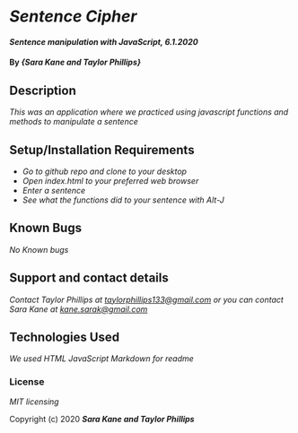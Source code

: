 # _Sentence Cipher_

#### _Sentence manipulation with JavaScript, 6.1.2020_

#### By _**{Sara Kane and Taylor Phillips}**_

## Description

_This was an application where we practiced using javascript functions and methods to manipulate a sentence_

## Setup/Installation Requirements

* _Go to github repo and clone to your desktop_
* _Open index.html to your preferred web browser_
* _Enter a sentence_
* _See what the functions did to your sentence with Alt-J_

## Known Bugs

_No Known bugs_

## Support and contact details

_Contact Taylor Phillips at <taylorphillips133@gmail.com>_
_or you can contact Sara Kane at <kane.sarak@gmail.com>_

## Technologies Used

_We used HTML_
_JavaScript_
_Markdown for readme_

### License

*MIT licensing*

Copyright (c) 2020 **_Sara Kane and Taylor Phillips_**